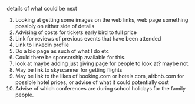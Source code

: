 details of what could be next
1) Looking at getting some images on the web links, web page
something possibly on either side of details
2) Advising of costs for tickets early bird to full price
3) Link for reviews of previous events that have been attended
4) Link to linkedin profile
5) Do a bio page as such of what I do etc
6) Could there be sponsorship available for this.
7) look at maybe adding just giving page for people to look at? maybe not.
8) May be link to skyscanner for getting flights
9) May be link to the likes of booking.com or hotels.com, airbnb.com for possible hotel prices, or advise of what it could potentially cost
10) Advise of which conferences are during school holidays for the family people.
